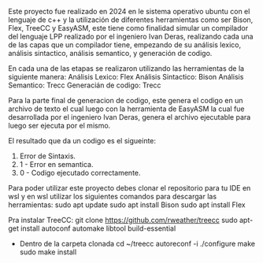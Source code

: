Este proyecto fue realizado en 2024 en le sistema operativo ubuntu con el lenguaje de c++ y la utilización de diferentes herramientas como ser Bison, Flex, TreeCC y EasyASM, este tiene como finalidad simular un compilador del lenguaje LPP realizado por el ingeniero Ivan Deras,
realizando cada una de las capas que un compilador tiene, empezando de su análisis lexico, análisis sintactico, análisis semantico, y generación de codigo.

En cada una de las etapas se realizaron utilizando las herramientas de la siguiente manera:
Análisis Lexico: Flex
Análisis Sintactico: Bison
Análisis Semantico: Trecc
Generacián de codigo: Trecc

Para la parte final de generacion de codigo, este genera el codigo en un archivo de texto el cual luego con la herramienta de EasyASM la cual fue desarrollada por el ingeniero Ivan Deras, genera el archivo ejecutable para luego ser ejecuta por el mismo.

El resultado que da un codigo es el sigueinte:
1) Error de Sintaxis.
2) 1 - Error en semantica.
3) 0 - Codigo ejecutado correctamente.

Para poder utilizar este proyecto debes clonar el repositorio para tu IDE en wsl y en wsl utilizar los siguientes comandos para descargar las herramientas:
  sudo apt update
  sudo apt install Bison
  sudo apt install Flex

Pra instalar TreeCC:
  git clone https://github.com/rweather/treecc
  sudo apt-get install autoconf automake libtool build-essential
  
  - Dentro de la carpeta clonada
    cd ~/treecc
	  autoreconf -i
	  ./configure
	  make
	  sudo make install
